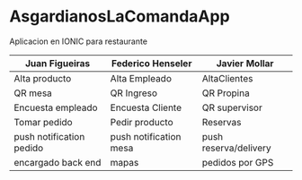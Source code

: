 # AsgardianosLaComandaApp
Aplicacion en IONIC para restaurante


| Juan Figueiras | Federico Henseler | Javier Mollar |
| ------ | ------ | ------ |
|Alta producto|Alta Empleado|AltaClientes|
|QR mesa|QR Ingreso|QR Propina|
|Encuesta empleado|Encuesta Cliente|QR supervisor|
|Tomar pedido|Pedir producto|Reservas|
|push notification pedido|push notification mesa|push reserva/delivery
|encargado back end|mapas|pedidos por GPS|